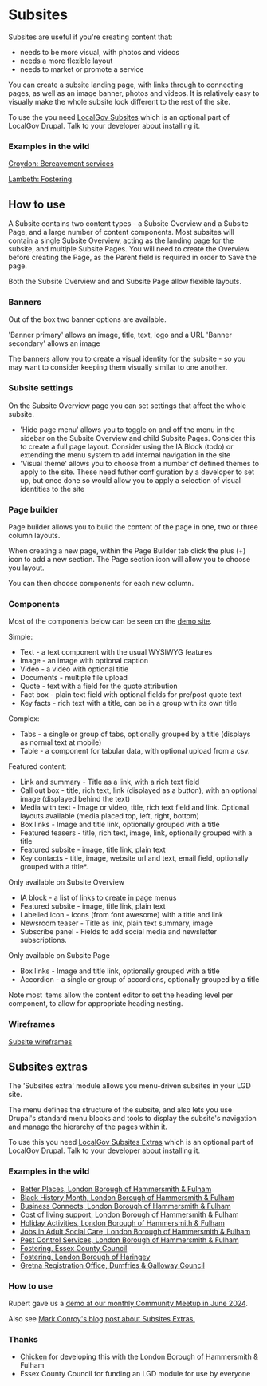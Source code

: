 # Subsites

Subsites are useful if you're creating content that:

* needs to be more visual, with photos and videos
* needs a more flexible layout
* needs to market or promote a service

You can create a subsite landing page, with links through to connecting pages, as well as an image banner, photos and videos. It is relatively easy to visually make the whole subsite look different to the rest of the site.

To use the you need [LocalGov Subsites](https://github.com/localgovdrupal/localgov_subsites) which is an optional part of LocalGov Drupal. Talk to your developer about installing it.

### Examples in the wild

[Croydon: Bereavement services](https://www.croydon.gov.uk/bereavement-services)

[Lambeth: Fostering](https://beta.lambeth.gov.uk/fostering) 

## How to use

A Subsite contains two content types - a Subsite Overview and a Subsite Page, and a large number of content components. Most subsites will contain a single Subsite Overview, acting as the landing page for the subsite, and multiple Subsite Pages. You will need to create the Overview before creating the Page, as the Parent field is required in order to Save the page. 

Both the Subsite Overview and and Subsite Page allow flexible layouts. 

### Banners

Out of the box two banner options are available. 

'Banner primary' allows an image, title, text, logo and a URL 
'Banner secondary' allows an image

The banners allow you to create a visual identity for the subsite - so you may want to consider keeping them visually similar to one another. 

### Subsite settings
On the Subsite Overview page you can set settings that affect the whole subsite.

* 'Hide page menu' allows you to toggle on and off the menu in the sidebar on the Subsite Overview and child Subsite Pages. Consider this to create a full page layout. Consider using the IA Block (todo) or extending the menu system to add internal navigation in the site
* 'Visual theme' allows you to choose from a number of defined themes to apply to the site. These need futher configuration by a developer to set up, but once done so would allow you to apply a selection of visual identities to the site

### Page builder

Page builder allows you to build the content of the page in one, two or three column layouts.

When creating a new page, within the Page Builder tab click the plus (+) icon to add a new section. The Page section icon will allow you to choose you layout. 

You can then choose components for each new column. 

### Components

Most of the components below can be seen on the [demo site](https://demo.localgovdrupal.org/test-subsite-demo-all-components). 

Simple:

* Text - a text component with the usual WYSIWYG features
* Image - an image with optional caption
* Video - a video with optional title
* Documents - multiple file upload
* Quote - text with a field for the quote attribution
* Fact box - plain text field with optional fields for pre/post quote text
* Key facts - rich text with a title, can be in a group with its own title

Complex:

* Tabs - a single or group of tabs, optionally grouped by a title (displays as normal text at mobile)
* Table - a component for tabular data, with optional upload from a csv.

Featured content:

* Link and summary -  Title as a link, with a rich text field
* Call out box - title, rich text, link (displayed as a button), with an optional image (displayed behind the text)
* Media with text - Image or video, title, rich text field and link. Optional layouts available (media placed top, left, right, bottom)
* Box links - Image and title link, optionally grouped with a title
* Featured teasers - title, rich text, image, link, optionally grouped with a title
* Featured subsite - image, title link, plain text
* Key contacts - title, image, website url and text, email field, optionally grouped with a title*. 

Only available on Subsite Overview

* IA block - a list of links to create in page menus
* Featured subsite - image, title link, plain text
* Labelled icon - Icons (from font awesome) with a title and link
* Newsroom teaser - Title as link, plain text summary, image
* Subscribe panel - Fields to add social media and newsletter subscriptions.

Only available on Subsite Page

* Box links - Image and title link, optionally grouped with a title
* Accordion - a single or group of accordions, optionally grouped by a title

Note most items allow the content editor to set the heading level per component, to allow for appropriate heading nesting. 

### Wireframes

[Subsite wireframes](https://www.figma.com/file/WkubIZ0JtHpPIAiO5DoQ9B/LGD-subsite-components?node-id=0%3A1)

## Subsites extras 

The 'Subsites extra' module allows you menu-driven subsites in your LGD site. 

The menu defines the structure of the subsite, and also lets you use Drupal's standard menu blocks and tools to display the subsite's navigation and manage the hierarchy of the pages within it.

To use this you need [LocalGov Subsites Extras](https://github.com/localgovdrupal/localgov_subsites_extras) which is an optional part of LocalGov Drupal. Talk to your developer about installing it.

### Examples in the wild 

* [Better Places, London Borough of Hammersmith & Fulham](https://www.lbhf.gov.uk/transport-and-roads/better-places)
* [Black History Month, London Borough of Hammersmith & Fulham](https://www.lbhf.gov.uk/celebrating-hf/celebrating-our-history/black-history-365)
* [Business Connects, London Borough of Hammersmith & Fulham](https://www.lbhf.gov.uk/business/business-connects)
* [Cost of living support, London Borough of Hammersmith & Fulham](https://www.lbhf.gov.uk/cost-living-support)
* [Holiday Activities, London Borough of Hammersmith & Fulham](https://www.lbhf.gov.uk/holiday-activities-and-food-programme)
* [Jobs in Adult Social Care, London Borough of Hammersmith & Fulham](https://www.lbhf.gov.uk/jobs-adult-social-care)
* [Pest Control Services, London Borough of Hammersmith & Fulham](https://www.lbhf.gov.uk/pest-control-services)
* [Fostering, Essex County Council](https://www.essex.gov.uk/children-young-people-and-families/fostering)
* [Fostering, London Borough of Haringey](https://new.haringey.gov.uk/children-young-people-families/childrens-social-care/fostering)
* [Gretna Registration Office, Dumfries & Galloway Council](https://www.dumfriesandgalloway.gov.uk/gretna-registration-office)

### How to use

Rupert gave us a [demo at our monthly Community Meetup in June 2024](https://youtu.be/rCREsyceNBw?si=VStYnJHetCs0Mpmf&t=1355).
 
Also see [Mark Conroy's blog post about Subsites Extras.](https://mark.ie/blog/using-the-localgov-drupal-subsites-extras-module/)

### Thanks

- [Chicken](https://wearechicken.co.uk/) for developing this with the London Borough of Hammersmith & Fulham
- Essex County Council for funding an LGD module for use by everyone

